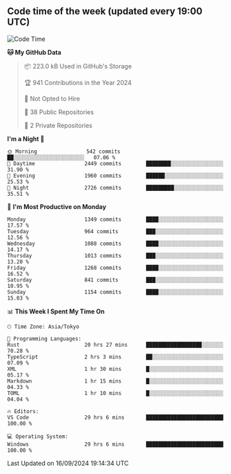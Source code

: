 ## Code time of the week (updated every 19:00 UTC)

<!--START_SECTION:waka-->
![Code Time](http://img.shields.io/badge/Code%20Time-3%2C641%20hrs%2042%20mins-blue)

**🐱 My GitHub Data** 

> 📦 223.0 kB Used in GitHub's Storage 
 > 
> 🏆 941 Contributions in the Year 2024
 > 
> 🚫 Not Opted to Hire
 > 
> 📜 38 Public Repositories 
 > 
> 🔑 2 Private Repositories 
 > 
**I'm a Night 🦉** 

```text
🌞 Morning                542 commits         ██░░░░░░░░░░░░░░░░░░░░░░░   07.06 % 
🌆 Daytime                2449 commits        ████████░░░░░░░░░░░░░░░░░   31.90 % 
🌃 Evening                1960 commits        ██████░░░░░░░░░░░░░░░░░░░   25.53 % 
🌙 Night                  2726 commits        █████████░░░░░░░░░░░░░░░░   35.51 % 
```
📅 **I'm Most Productive on Monday** 

```text
Monday                   1349 commits        ████░░░░░░░░░░░░░░░░░░░░░   17.57 % 
Tuesday                  964 commits         ███░░░░░░░░░░░░░░░░░░░░░░   12.56 % 
Wednesday                1088 commits        ████░░░░░░░░░░░░░░░░░░░░░   14.17 % 
Thursday                 1013 commits        ███░░░░░░░░░░░░░░░░░░░░░░   13.20 % 
Friday                   1268 commits        ████░░░░░░░░░░░░░░░░░░░░░   16.52 % 
Saturday                 841 commits         ███░░░░░░░░░░░░░░░░░░░░░░   10.95 % 
Sunday                   1154 commits        ████░░░░░░░░░░░░░░░░░░░░░   15.03 % 
```


📊 **This Week I Spent My Time On** 

```text
🕑︎ Time Zone: Asia/Tokyo

💬 Programming Languages: 
Rust                     20 hrs 27 mins      ██████████████████░░░░░░░   70.28 % 
TypeScript               2 hrs 3 mins        ██░░░░░░░░░░░░░░░░░░░░░░░   07.09 % 
XML                      1 hr 30 mins        █░░░░░░░░░░░░░░░░░░░░░░░░   05.17 % 
Markdown                 1 hr 15 mins        █░░░░░░░░░░░░░░░░░░░░░░░░   04.33 % 
TOML                     1 hr 10 mins        █░░░░░░░░░░░░░░░░░░░░░░░░   04.04 % 

🔥 Editors: 
VS Code                  29 hrs 6 mins       █████████████████████████   100.00 % 

💻 Operating System: 
Windows                  29 hrs 6 mins       █████████████████████████   100.00 % 
```


 Last Updated on 16/09/2024 19:14:34 UTC
<!--END_SECTION:waka-->